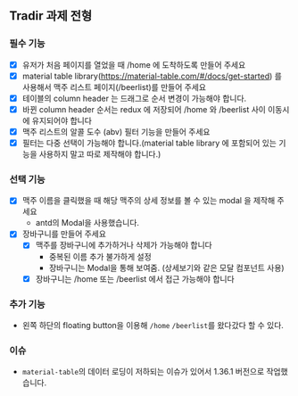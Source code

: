 ## Tradir 과제 전형

### 필수 기능

- [x] 유저가 처음 페이지를 열었을 때 /home 에 도착하도록 만들어 주세요
- [x] material table library(https://material-table.com/#/docs/get-started) 를 사용해서 맥주 리스트 페이지(/beerlist)를 만들어 주세요
- [x] 테이블의 column header 는 드래그로 순서 변경이 가능해야 합니다.
- [x] 바뀐 column header 순서는 redux 에 저장되어 /home 와 /beerlist 사이 이동시에 유지되어야 합니다
- [x] 맥주 리스트의 알콜 도수 (abv) 필터 기능을 만들어 주세요
- [x] 필터는 다중 선택이 가능해야 합니다.(material table library 에 포함되어 있는 기능을 사용하지 말고 따로 제작해야 합니다.)

### 선택 기능

- [x] 맥주 이름을 클릭했을 때 해당 맥주의 상세 정보를 볼 수 있는 modal 을 제작해 주세요
  - antd의 Modal을 사용했습니다.
- [x] 장바구니를 만들어 주세요
  - [x] 맥주를 장바구니에 추가하거나 삭제가 가능해야 합니다
    - 중복된 이름 추가 불가하게 설정
    - 장바구니는 Modal을 통해 보여줌. (상세보기와 같은 모달 컴포넌트 사용)
  - [x] 장바구니는 /home 또는 /beerlist 에서 접근 가능해야 합니다

### 추가 기능

- 왼쪽 하단의 floating button을 이용해 `/home` `/beerlist`를 왔다갔다 할 수 있다.

### 이슈

- `material-table`의 데이터 로딩이 저하되는 이슈가 있어서 1.36.1 버전으로 작업했습니다.

